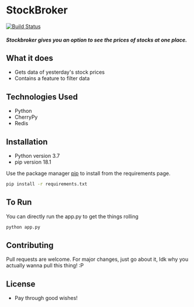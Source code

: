 # StockBroker
[![Build Status](https://travis-ci.org/joemccann/dillinger.svg?branch=master)](https://travis-ci.org/joemccann/dillinger)

##### Stockbroker gives you an option to see the prices of stocks at one place.

## What it does

* Gets data of yesterday's stock prices
* Contains a feature to filter data

## Technologies Used
* Python
* CherryPy
* Redis

## Installation

* Python version 3.7
* pip version 18.1

Use the package manager [pip](https://pip.pypa.io/en/stable/) to install from the requirements page.

```bash
pip install -r requirements.txt
```

## To Run

You can directly run the app.py to get the things rolling
```bash
python app.py
```

## Contributing
Pull requests are welcome. For major changes, just go about it, Idk why you actually wanna pull this thing! :P

## License
  - Pay through good wishes! 

